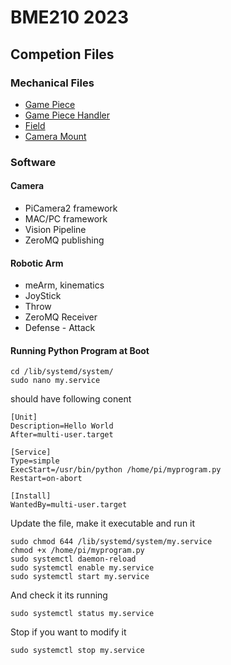 # BME210 2023
## Competion Files
### Mechanical Files
- [Game Piece](https://cad.onshape.com/documents/893bf208592d3efc1aecf386/w/71abcb1ee77db1a483d59877/e/efb70fcf7bd54432a142c368?renderMode=0&uiState=642b7a062784d231f4efae18)
- [Game Piece Handler](https://cad.onshape.com/documents/21bc9d9502628244e6b1a21a/w/3563904f30ac23b3bb95a2f4/e/da1ce2869d822480df9112d5?renderMode=0&uiState=642b7ab6e60a373733bf017b)
- [Field](https://cad.onshape.com/documents/d0a2a9d3c5d141d21c35f5f2/w/92f3b9cb313965578f4ade22/e/ae98a8d43e3b5fd6aa1226c8?renderMode=0&uiState=642b7a5fd195c637d1b4b34a)
- [Camera Mount](https://cad.onshape.com/documents/228bddf0c8fe227d6238339f/w/07235dd6cc83dffb4aa64e34/e/c662a7628ecc89cd6f884a7e?renderMode=0&uiState=642b7af37612b95cb88c6ea0)
### Software
#### Camera
- PiCamera2 framework
- MAC/PC framework
- Vision Pipeline
- ZeroMQ publishing
#### Robotic Arm
- meArm, kinematics
- JoyStick
- Throw
- ZeroMQ Receiver 
- Defense - Attack

#### Running Python Program at Boot

``` 
cd /lib/systemd/system/
sudo nano my.service
```
should have following conent
```
[Unit]
Description=Hello World
After=multi-user.target

[Service]
Type=simple
ExecStart=/usr/bin/python /home/pi/myprogram.py
Restart=on-abort

[Install]
WantedBy=multi-user.target
```
Update the file, make it executable and run it
```
sudo chmod 644 /lib/systemd/system/my.service
chmod +x /home/pi/myprogram.py
sudo systemctl daemon-reload
sudo systemctl enable my.service
sudo systemctl start my.service
```

And check it its running
```
sudo systemctl status my.service
```
Stop if you want to modify it
```
sudo systemctl stop my.service
```
